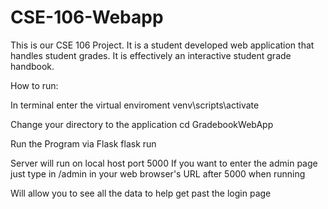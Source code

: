 # CSE-106-Webapp
This is our CSE 106 Project. It is a student developed web application that handles student grades. It is effectively an interactive student grade handbook.

How to run:

In terminal enter the virtual enviroment
venv\scripts\activate

Change your directory to the application
cd GradebookWebApp

Run the Program via Flask
flask run

Server will run on local host port 5000
If you want to enter the admin page just type in /admin in your web browser's URL after 5000 when running

Will allow you to see all the data to help get past the login page
